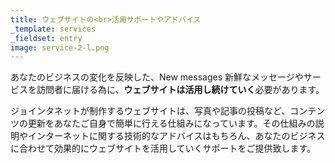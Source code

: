 ```yaml
---
title: ウェブサイトの<br>活用サポートやアドバイス
_template: services
_fieldset: entry
image: service-2-l.png
---
```

あなたのビジネスの変化を反映した、New messages 新鮮なメッセージやサービスを訪問者に届ける為に、**ウェブサイトは活用し続けていく**必要があります。

ジョインタネットが制作するウェブサイトは、写真や記事の投稿など、コンテンツの更新をあなたご自身で簡単に行える仕組みになっています。その仕組みの説明やインターネットに関する技術的なアドバイスはもちろん、あなたのビジネスに合わせて効果的にウェブサイトを活用していくサポートをご提供致します。
